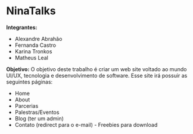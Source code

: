 # NinaTalks

**Integrantes:**
- Alexandre Abrahão
- Fernanda Castro
- Karina Tronkos
- Matheus Leal

**Objetivo:**
O objetivo deste trabalho é criar um web site voltado ao mundo UI/UX, tecnologia e desenvolvimento de software. Esse site irá possuir as seguintes páginas:
- Home
- About
- Parcerias
- Palestras/Eventos
- Blog (ter um admin)
- Contato (redirect para o e-mail) - Freebies para download
